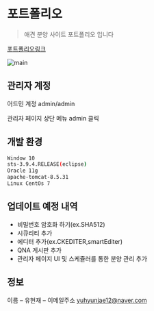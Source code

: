 # 포트폴리오
> 애견 분양 사이트 포트폴리오 입니다

[포트폴리오링크](http://220.230.122.33:8080)

![main](https://user-images.githubusercontent.com/34294565/42256420-0e41cd88-7f8c-11e8-8aa3-4658492db7ee.jpg)


## 관리자 계정

어드민 계정
admin/admin

관리자 페이지 상단 메뉴 admin 클릭


## 개발 환경

```sh
Window 10
sts-3.9.4.RELEASE(eclipse)
Oracle 11g
apache-tomcat-8.5.31
Linux CentOs 7
```

## 업데이트 예정 내역

* 비밀번호 암호화 하기(ex.SHA512)
* 시큐리티 추가
* 에디터 추가(ex.CKEDITER,smartEditer)
* QNA 게시판 추가
* 관리자 페이지 UI 및 스케쥴러를 통한 분양 관리 추가

## 정보

이름 – 유현재 – 이메일주소 yuhyunjae12@naver.com

